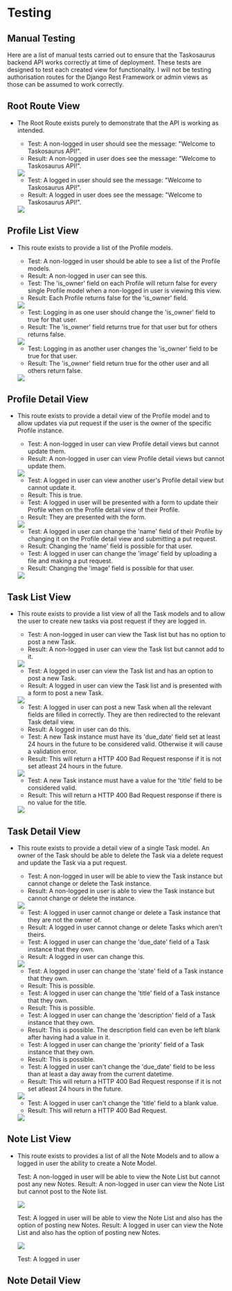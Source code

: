 # Testing

## Manual Testing

Here are a list of manual tests carried out to ensure that the Taskosaurus backend API works correctly at time of deployment. These tests are designed to test each created view for functionality. I will not be testing authorisation routes for the Django Rest Framework or admin views as those can be assumed to work correctly.

## Root Route View

* The Root Route exists purely to demonstrate that the API is working as intended.

    * Test: A non-logged in user should see the message: "Welcome to Taskosaurus API!".
    * Result: A non-logged in user does see the message: "Welcome to Taskosaurus API!".

    <img src="media/TESTING-images/non-logged-in-root.png">

    * Test: A logged in user should see the message: "Welcome to Taskosaurus API!".
    * Result: A logged in user does see the message: "Welcome to Taskosaurus API!".

    <img src="media/TESTING-images/logged-in-root.png">

## Profile List View

* This route exists to provide a list of the Profile models.
    * Test: A non-logged in user should be able to see a list of the Profile models.
    * Result: A non-logged in user can see this.
    * Test: The 'is_owner' field on each Profile will return false for every single Profile model when a non-logged in user is viewing this view.
    * Result: Each Profile returns false for the 'is_owner' field.

    <img src="media/TESTING-images/logged-out-profile-list.png">

    * Test: Logging in as one user should change the 'is_owner' field to true for that user.
    * Result: The 'is_owner' field returns true for that user but for others returns false.

    <img src="media/TESTING-images/logged-in-profile-list-1.png">

    * Test: Logging in as another user changes the 'is_owner' field to be true for that user.
    * Result: The 'is_owner' field return true for the other user and all others return false.

    <img src="media/TESTING-images/logged-in-profile-list-2.png">

## Profile Detail View

* This route exists to provide a detail view of the Profile model and to allow updates via put request if the user is the owner of the specific Profile instance.
    * Test: A non-logged in user can view Profile detail views but cannot update them.
    * Result: A non-logged in user can view Profile detail views but cannot update them.

    <img src="media/TESTING-images/non-logged-in-profile-detail.png">

    * Test: A logged in user can view another user's Profile detail view but cannot update it.
    * Result: This is true.
    * Test: A logged in user will be presented with a form to update their Profile when on the Profile detail view of their Profile.
    * Result: They are presented with the form.

    <img src="media/TESTING-images/logged-in-profile-detail.png">

    * Test: A logged in user can change the 'name' field of their Profile by changing it on the Profile detail view and submitting a put request.
    * Result: Changing the 'name' field is possible for that user.
    * Test: A logged in user can change the 'image' field by uploading a file and making a put request.
    * Result: Changing the 'image' field is possible for that user.

    <img src="media/TESTING-images/logged-in-profile-detail-change.png">

## Task List View

* This route exists to provide a list view of all the Task models and to allow the user to create new tasks via post request if they are logged in.
    * Test: A non-logged in user can view the Task list but has no option to post a new Task.
    * Result: A non-logged in user can view the Task list but cannot add to it.

    <img src="media/TESTING-images/non-logged-in-task-list.png">

    * Test: A logged in user can view the Task list and has an option to post a new Task.
    * Result: A logged in user can view the Task list and is presented with a form to post a new Task.

    <img src="media/TESTING-images/logged-in-task-list.png">

    * Test: A logged in user can post a new Task when all the relevant fields are filled in correctly. They are then redirected to the relevant Task detail view.
    * Result: A logged in user can do this.
    * Test: A new Task instance must have its 'due_date' field set at least 24 hours in the future to be considered valid. Otherwise it will cause a validation error.
    * Result: This will return a HTTP 400 Bad Request response if it is not set atleast 24 hours in the future.

    <img src="media/TESTING-images/task-due-date-validation.png">

    * Test: A new Task instance must have a value for the 'title' field to be considered valid.
    * Result: This will return a HTTP 400 Bad Request response if there is no value for the title.

    <img src="media/TESTING-images/task-title-validation.png">

## Task Detail View

* This route exists to provide a detail view of a single Task model. An owner of the Task should be able to delete the Task via a delete request and update the Task via a put request.
    * Test: A non-logged in user will be able to view the Task instance but cannot change or delete the Task instance.
    * Result: A non-logged in user is able to view the Task instance but cannot change or delete the instance.

    <img src="media/TESTING-images/non-logged-in-task-detail.png">

    * Test: A logged in user cannot change or delete a Task instance that they are not the owner of.
    * Result: A logged in user cannot change or delete Tasks which aren't theirs.
    * Test: A logged in user can change the 'due_date' field of a Task instance that they own.
    * Result: A logged in user can change this.

    <img src="media/TESTING-images/task-detail-date-change-check.png">

    * Test: A logged in user can change the 'state' field of a Task instance that they own.
    * Result: This is possible.
    * Test: A logged in user can change the 'title' field of a Task instance that they own.
    * Result: This is possible.
    * Test: A logged in user can change the 'description' field of a Task instance that they own.
    * Result: This is possible. The description field can even be left blank after having had a value in it.
    * Test: A logged in user can change the 'priority' field of a Task instance that they own.
    * Result: This is possible.
    * Test: A logged in user can't change the 'due_date' field to be less than at least a day away from the current datetime.
    * Result: This will return a HTTP 400 Bad Request response if it is not set atleast 24 hours in the future.

    <img src="media/TESTING-images/task-detail-due-date-validation.png">

    * Test: A logged in user can't change the 'title' field to a blank value.
    * Result: This will return a HTTP 400 Bad Request.

    <img src="media/TESTING-images/task-detail-title-validation.png">

## Note List View
* This route exists to provides a list of all the Note Models and to allow a logged in user the ability to create a Note Model.

    Test: A non-logged in user will be able to view the Note List but cannot post any new Notes.
    Result: A non-logged in user can view the Note List but cannot post to the Note list.

    <img src="media/TESTING-images/non-logged-in-note-list.png">

    Test: A logged in user will be able to view the Note List and also has the option of posting new Notes.
    Result: A logged in user can view the Note List and also has the option of posting new Notes.

    <img src="media/TESTING-images/logged-in-note-list.png">

    Test: A logged in user 

## Note Detail View